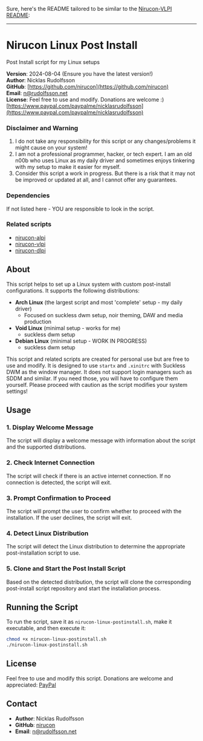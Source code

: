 Sure, here's the README tailored to be similar to the [Nirucon-VLPI README](https://github.com/nirucon/nirucon-vlpi/tree/main):

---

# Nirucon Linux Post Install

Post Install script for my Linux setups

**Version**: 2024-08-04 (Ensure you have the latest version!)  
**Author**: Nicklas Rudolfsson  
**GitHub**: [https://github.com/nirucon](https://github.com/nirucon)  
**Email**: [n@rudolfsson.net](mailto:n@rudolfsson.net)  
**License**: Feel free to use and modify. Donations are welcome :) [https://www.paypal.com/paypalme/nicklasrudolfsson](https://www.paypal.com/paypalme/nicklasrudolfsson)

### Disclaimer and Warning
1. I do not take any responsibility for this script or any changes/problems it might cause on your system!
2. I am not a professional programmer, hacker, or tech expert. I am an old n00b who uses Linux as my daily driver and sometimes enjoys tinkering with my setup to make it easier for myself.
3. Consider this script a work in progress. But there is a risk that it may not be improved or updated at all, and I cannot offer any guarantees.

### Dependencies
If not listed here - YOU are responsible to look in the script.

### Related scripts
- [nirucon-alpi](https://github.com/nirucon/nirucon-alpi)
- [nirucon-vlpi](https://github.com/nirucon/nirucon-vlpi)
- [nirucon-dlpi](https://github.com/nirucon/nirucon-dlpi)

## About

This script helps to set up a Linux system with custom post-install configurations. It supports the following distributions:
- **Arch Linux** (the largest script and most 'complete' setup - my daily driver)
  - Focused on suckless dwm setup, noir theming, DAW and media production
- **Void Linux** (minimal setup - works for me)
  - suckless dwm setup
- **Debian Linux** (minimal setup - WORK IN PROGRESS)
  - suckless dwm setup

This script and related scripts are created for personal use but are free to use and modify. It is designed to use `startx` and `.xinitrc` with Suckless DWM as the window manager. It does not support login managers such as SDDM and similar. If you need those, you will have to configure them yourself. Please proceed with caution as the script modifies your system settings!

## Usage

### 1. Display Welcome Message

The script will display a welcome message with information about the script and the supported distributions.

### 2. Check Internet Connection

The script will check if there is an active internet connection. If no connection is detected, the script will exit.

### 3. Prompt Confirmation to Proceed

The script will prompt the user to confirm whether to proceed with the installation. If the user declines, the script will exit.

### 4. Detect Linux Distribution

The script will detect the Linux distribution to determine the appropriate post-installation script to use.

### 5. Clone and Start the Post Install Script

Based on the detected distribution, the script will clone the corresponding post-install script repository and start the installation process.

## Running the Script

To run the script, save it as `nirucon-linux-postinstall.sh`, make it executable, and then execute it:

```bash
chmod +x nirucon-linux-postinstall.sh
./nirucon-linux-postinstall.sh
```

## License
Feel free to use and modify this script. Donations are welcome and appreciated: [PayPal](https://www.paypal.com/paypalme/nicklasrudolfsson)

## Contact
- **Author**: Nicklas Rudolfsson
- **GitHub**: [nirucon](https://github.com/nirucon)
- **Email**: [n@rudolfsson.net](mailto:n@rudolfsson.net)

